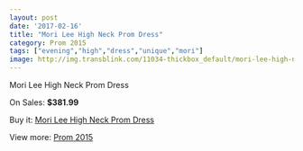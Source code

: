```yaml
---
layout: post
date: '2017-02-16'
title: "Mori Lee High Neck Prom Dress"
category: Prom 2015
tags: ["evening","high","dress","unique","mori"]
image: http://img.transblink.com/11034-thickbox_default/mori-lee-high-neck-prom-dress.jpg
---
```

Mori Lee High Neck Prom Dress

On Sales: **$381.99**
<a href="https://www.transblink.com/en/prom-2015/3589-mori-lee-high-neck-prom-dress.html"><amp-img layout="responsive" width="600" height="600" src="//img.transblink.com/11034-thickbox_default/mori-lee-high-neck-prom-dress.jpg" alt="Mori Lee High Neck Prom Dress 0" /></a>
<a href="https://www.transblink.com/en/prom-2015/3589-mori-lee-high-neck-prom-dress.html"><amp-img layout="responsive" width="600" height="600" src="//img.transblink.com/11037-thickbox_default/mori-lee-high-neck-prom-dress.jpg" alt="Mori Lee High Neck Prom Dress 1" /></a>
<a href="https://www.transblink.com/en/prom-2015/3589-mori-lee-high-neck-prom-dress.html"><amp-img layout="responsive" width="600" height="600" src="//img.transblink.com/11036-thickbox_default/mori-lee-high-neck-prom-dress.jpg" alt="Mori Lee High Neck Prom Dress 2" /></a>
<a href="https://www.transblink.com/en/prom-2015/3589-mori-lee-high-neck-prom-dress.html"><amp-img layout="responsive" width="600" height="600" src="//img.transblink.com/11035-thickbox_default/mori-lee-high-neck-prom-dress.jpg" alt="Mori Lee High Neck Prom Dress 3" /></a>

Buy it: [Mori Lee High Neck Prom Dress](https://www.transblink.com/en/prom-2015/3589-mori-lee-high-neck-prom-dress.html "Mori Lee High Neck Prom Dress")

View more: [Prom 2015](https://www.transblink.com/en/10-prom-2015 "Prom 2015")